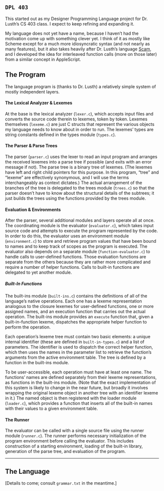 ## `DPL 403`

This started out as my Designer Programming Language project for Dr. Lusth’s CS 403 class. I expect to keep refining and expanding it.

My language does not yet have a name, because I haven’t had the motivation come up with something clever yet. I think of it as mostly like Scheme except for a much more idiosyncratic syntax (and not nearly as many features), but it also takes heavily after Dr. Lusth’s language [Scam](http://beastie.cs.ua.edu/scam/), and I developed the idea for interleaved function calls (more on those later) from a similar concept in AppleScript.

## The Program

The language program is (thanks to Dr. Lusth) a relatively simple system of mostly independent layers.

#### The Lexical Analyzer & Lexemes

At the base is the lexical analyzer (`lexer.c`), which accepts input files and converts the source code therein to lexemes, token by token. Lexemes themselves (`lexeme.c`) are just C structs that represent the various objects my language needs to know about in order to run. The lexemes’ types are string constants defined in the types module (`types.c`).

#### The Parser & Parse Trees

The parser (`parser.c`) uses the lexer to read an input program and arranges the received lexemes into a parse tree if possible (and exits with an error message if not). The parse tree is a binary tree of lexemes. (The lexemes have left and right child pointers for this purpose. In this program, “tree” and “lexeme” are effectively synonymous, and I will use the terms interchangeably as context dictates.) The actual arrangement of the branches of the tree is delegated to the trees module (`trees.c`) so that the parser doesn’t have to know about the structural details of the subtrees; it just builds the trees using the functions provided by the trees module.

#### Evaluation & Environments

After the parser, several additional modules and layers operate all at once. The coordinating module is the evaluator (`evaluator.c`), which takes input source code and attempts to execute the program represented by the code. In order to do this, the evaluator uses an environment module (`environment.c`) to store and retrieve program values that have been bound to names and to keep track of scopes as the program is executed. The evaluator also depends on a separate module (`function-evaluator.c`) to handle calls to user-defined functions. Those evaluation functions are separate from the others because they are rather more complicated and require a number of helper functions. Calls to built-in functions are delegated to yet another module.

##### Built-In Functions
The built-ins module (`built-ins.c`) contains the definitions of all of the language’s native operations. Each one has a lexeme representation analogous to the closure lexemes for user-defined functions, one or more assigned names, and an execution function that carries out the actual operation. The built-ins module provides an `execute` function that, given a built-in-function lexeme, dispatches the appropriate helper function to perform the operation.

Each operation’s lexeme tree must contain two basic elements: a unique internal identifier (these are defined in `built-in-types.c`) and a list of parameters. The identifier is used to dispatch the correct helper function, which then uses the names in the parameter list to retrieve the function’s arguments from the active environment table. The tree is defined by a function in the built-ins module.

To be user-accessible, each operation must have at least one name. The functions’ names are defined separately from their lexeme representations, as functions in the built-ins module. (Note that the exact implementation of this system is likely to change in the near future, but broadly it involves wrapping the original lexeme object in another tree with an identifier lexeme in it.) The named object is then registered with the loader module (`loader.c`), which provides a function that inserts all of the built-in names with their values to a given environment table.

#### The Runner

The evaluator can be called with a single source file using the runner module (`runner.c`). The runner performs necessary initialization of the program environment before calling the evaluator. This includes construction of a starting environment, loading of the built-in library, generation of the parse tree, and evaluation of the program.


-----

## The Language

[Details to come; consult `grammar.txt` in the meantime.]
